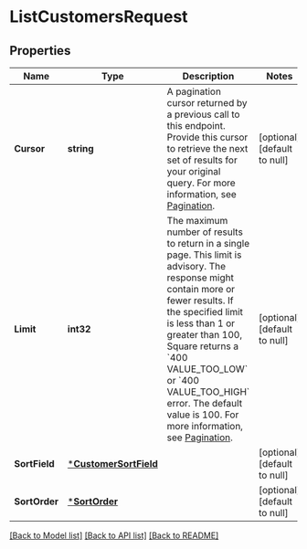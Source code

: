 # ListCustomersRequest

## Properties

 Name          | Type                                           | Description                                                                                                                                                                                                                                                                                                                                                                                                                                | Notes                        
---------------|------------------------------------------------|--------------------------------------------------------------------------------------------------------------------------------------------------------------------------------------------------------------------------------------------------------------------------------------------------------------------------------------------------------------------------------------------------------------------------------------------|------------------------------
 **Cursor**    | **string**                                     | A pagination cursor returned by a previous call to this endpoint. Provide this cursor to retrieve the next set of results for your original query.  For more information, see [Pagination](https://developer.squareup.com/docs/build-basics/common-api-patterns/pagination).                                                                                                                                                               | [optional] [default to null] 
 **Limit**     | **int32**                                      | The maximum number of results to return in a single page. This limit is advisory. The response might contain more or fewer results. If the specified limit is less than 1 or greater than 100, Square returns a &#x60;400 VALUE_TOO_LOW&#x60; or &#x60;400 VALUE_TOO_HIGH&#x60; error. The default value is 100.  For more information, see [Pagination](https://developer.squareup.com/docs/build-basics/common-api-patterns/pagination). | [optional] [default to null] 
 **SortField** | [***CustomerSortField**](CustomerSortField.md) |                                                                                                                                                                                                                                                                                                                                                                                                                                            | [optional] [default to null] 
 **SortOrder** | [***SortOrder**](SortOrder.md)                 |                                                                                                                                                                                                                                                                                                                                                                                                                                            | [optional] [default to null] 

[[Back to Model list]](../README.md#documentation-for-models) [[Back to API list]](../README.md#documentation-for-api-endpoints) [[Back to README]](../README.md)

